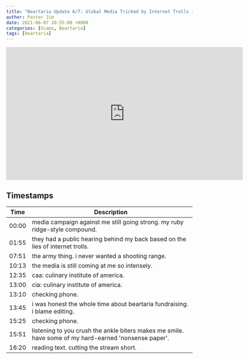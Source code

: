 ```yaml
---
title: "Beartaria Update 6/7: Global Media Tricked by Internet Trolls into Attacking Cult Leader?"
author: Pastor Jim
date: 2021-06-07 20:55:00 +0800
categories: [Scams, Beartaria]
tags: [beartaria]
---
```

<iframe width="640" height="360" src="https://www.youtube.com/embed/RiBxwxUnpLs" title="YouTube video player" frameborder="0" allow="accelerometer; autoplay; clipboard-write; encrypted-media; gyroscope; picture-in-picture" allowfullscreen></iframe>

## Timestamps

| Time  | Description                                                  |
| ----- | ------------------------------------------------------------ |
| 00:00 | media campaign against me still going strong. my ruby ridge-style compound. |
| 01:55 | they had a public hearing behind my back based on the lies of internet trolls. |
| 07:51 | the army thing. i never wanted a shooting range.             |
| 10:13 | the media is still coming at me so intensely.                |
| 12:35 | caa: culinary institute of america.                          |
| 13:00 | cia: culinary institute of america.                          |
| 13:10 | checking phone.                                              |
| 13:45 | i was honest the whole time about beartaria fundraising. i blame editing. |
| 15:25 | checking phone.                                              |
| 15:51 | listening to you crush the ankle biters makes me smile. have some of my hard-earned 'nonsense paper'. |
| 16:20 | reading text. cutting the stream short.                      |

